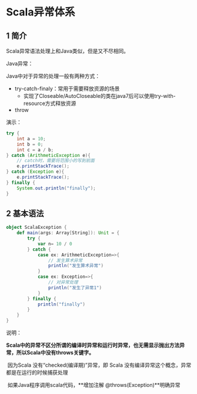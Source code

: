 # Scala异常体系

## 1 **简介**

Scala异常语法处理上和Java类似，但是又不尽相同。

Java异常：

Java中对于异常的处理一般有两种方式：

-   try-catch-finaly：常用于需要释放资源的场景
    -   实现了Closeable/AutoCloseable的类在java7后可以使用try-with-resource方式释放资源
-   throw

演示：

```java
try {
    int a = 10;
    int b = 0;
    int c = a / b;
} catch (ArithmeticException e){
    // catch时，需要将范围小的写到前面
    e.printStackTrace();
} catch (Exception e){
    e.printStackTrace();
} finally {
    System.out.println("finally");
}
```



## 2 基本语法

```scala
object ScalaException {
    def main(args: Array[String]): Unit = {
        try {
            var n= 10 / 0
        } catch {
            case ex: ArithmeticException=>{
                // 发生算术异常
                println("发生算术异常")
            }
            case ex: Exception=>{
                // 对异常处理
                println("发生了异常1")
            }
        } finally {
            println("finally")
        }
    }
}
```

说明：	

​	**Scala中的异常不区分所谓的编译时异常和运行时异常，也无需显示抛出方法异常，所以Scala中没有throws关键字。**

​	因为Scala 没有“checked(编译期)”异常，即 Scala 没有编译异常这个概念，异常都是在运行的时候捕获处理

​	如果Java程序调用scala代码，**增加注解 @throws(Exception)**明确异常
